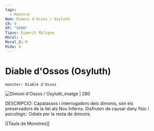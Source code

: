 ```yaml
---
tags:
  - Monstre
Nom: Dimoni d'Ossos / Osyluth
CR: 9
XP: "5000"
Tipus: Esperit Maligne
Moral: L
Moral_2: M
Mida: G
---
```

# Diable d'Ossos (Osyluth)

```statblock
monster: Diable d'Ossos
```

![Dimoni d'Ossos / Osyluth_imatge | 280](https://static.wikia.nocookie.net/forgottenrealms/images/c/ca/Bone-devil-5e.png/revision/latest?cb=20161120192129)

DESCRIPCIÓ: 
Capatassos i interrogadors dels dimonis, són els preservadors de la llei als Nou Inferns. Disfruten de causar dany físic i psicològic. Odiats per la resta de dimonis.

[[Taula de Monstres]]

